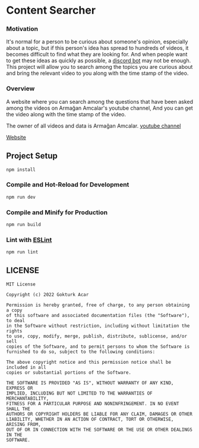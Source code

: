# Content Searcher

### Motivation 
It's normal for a person to be curious about someone's opinion, especially about a topic, but if this person's idea has spread to hundreds of videos, it becomes difficult to find what they are looking for. And when people want to get these ideas as quickly as possible, a [discord bot](https://github.com/skyturkish/Content-HelperBot) may not be enough. This project will allow you to search among the topics you are curious about and bring the relevant video to you along with the time stamp of the video.

### Overview
A website where you can search among the questions that have been asked among the videos on Armağan Amcalar's youtube channel, And you can get the video along with the time stamp of the video.

The owner of all videos and data is Armağan Amcalar. [youtube channel](https://www.youtube.com/@ArmaganAmcalar)

[Website](https://content-searcher-web-mzpkjcsura-no.a.run.app/)


## Project Setup

```sh
npm install
```

### Compile and Hot-Reload for Development

```sh
npm run dev
```

### Compile and Minify for Production

```sh
npm run build
```

### Lint with [ESLint](https://eslint.org/)

```sh
npm run lint
```


## LICENSE

```
MIT License

Copyright (c) 2022 Gokturk Acar

Permission is hereby granted, free of charge, to any person obtaining a copy
of this software and associated documentation files (the "Software"), to deal
in the Software without restriction, including without limitation the rights
to use, copy, modify, merge, publish, distribute, sublicense, and/or sell
copies of the Software, and to permit persons to whom the Software is
furnished to do so, subject to the following conditions:

The above copyright notice and this permission notice shall be included in all
copies or substantial portions of the Software.

THE SOFTWARE IS PROVIDED "AS IS", WITHOUT WARRANTY OF ANY KIND, EXPRESS OR
IMPLIED, INCLUDING BUT NOT LIMITED TO THE WARRANTIES OF MERCHANTABILITY,
FITNESS FOR A PARTICULAR PURPOSE AND NONINFRINGEMENT. IN NO EVENT SHALL THE
AUTHORS OR COPYRIGHT HOLDERS BE LIABLE FOR ANY CLAIM, DAMAGES OR OTHER
LIABILITY, WHETHER IN AN ACTION OF CONTRACT, TORT OR OTHERWISE, ARISING FROM,
OUT OF OR IN CONNECTION WITH THE SOFTWARE OR THE USE OR OTHER DEALINGS IN THE
SOFTWARE.
```
